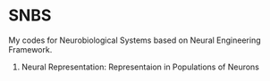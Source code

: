 # SNBS
My codes for Neurobiological Systems based on Neural Engineering Framework.

1. Neural Representation: Representaion in Populations of Neurons



